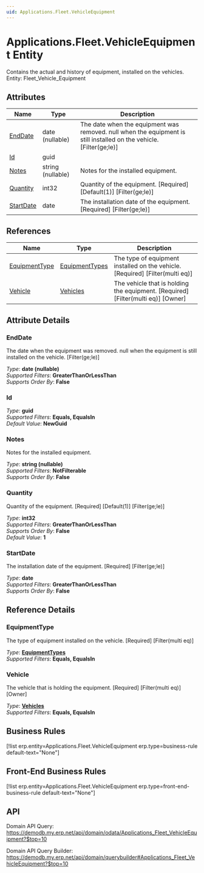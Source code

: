 ```yaml
---
uid: Applications.Fleet.VehicleEquipment
---
```

# Applications.Fleet.VehicleEquipment Entity

Contains the actual and history of equipment, installed on the vehicles. Entity: Fleet_Vehicle_Equipment

## Attributes

| Name | Type | Description |
| ---- | ---- | --- |
| [EndDate](Applications.Fleet.VehicleEquipment.md#enddate) | date (nullable) | The date when the equipment was removed. null when the equipment is still installed on the vehicle. [Filter(ge;le)] 
| [Id](Applications.Fleet.VehicleEquipment.md#id) | guid |  
| [Notes](Applications.Fleet.VehicleEquipment.md#notes) | string (nullable) | Notes for the installed equipment. 
| [Quantity](Applications.Fleet.VehicleEquipment.md#quantity) | int32 | Quantity of the equipment. [Required] [Default(1)] [Filter(ge;le)] 
| [StartDate](Applications.Fleet.VehicleEquipment.md#startdate) | date | The installation date of the equipment. [Required] [Filter(ge;le)] 

## References

| Name | Type | Description |
| ---- | ---- | --- |
| [EquipmentType](Applications.Fleet.VehicleEquipment.md#equipmenttype) | [EquipmentTypes](Applications.Fleet.EquipmentTypes.md) | The type of equipment installed on the vehicle. [Required] [Filter(multi eq)] |
| [Vehicle](Applications.Fleet.VehicleEquipment.md#vehicle) | [Vehicles](Applications.Fleet.Vehicles.md) | The vehicle that is holding the equipment. [Required] [Filter(multi eq)] [Owner] |


## Attribute Details

### EndDate

The date when the equipment was removed. null when the equipment is still installed on the vehicle. [Filter(ge;le)]

_Type_: **date (nullable)**  
_Supported Filters_: **GreaterThanOrLessThan**  
_Supports Order By_: **False**  

### Id

_Type_: **guid**  
_Supported Filters_: **Equals, EqualsIn**  
_Default Value_: **NewGuid**  

### Notes

Notes for the installed equipment.

_Type_: **string (nullable)**  
_Supported Filters_: **NotFilterable**  
_Supports Order By_: **False**  

### Quantity

Quantity of the equipment. [Required] [Default(1)] [Filter(ge;le)]

_Type_: **int32**  
_Supported Filters_: **GreaterThanOrLessThan**  
_Supports Order By_: **False**  
_Default Value_: **1**  

### StartDate

The installation date of the equipment. [Required] [Filter(ge;le)]

_Type_: **date**  
_Supported Filters_: **GreaterThanOrLessThan**  
_Supports Order By_: **False**  


## Reference Details

### EquipmentType

The type of equipment installed on the vehicle. [Required] [Filter(multi eq)]

_Type_: **[EquipmentTypes](Applications.Fleet.EquipmentTypes.md)**  
_Supported Filters_: **Equals, EqualsIn**  

### Vehicle

The vehicle that is holding the equipment. [Required] [Filter(multi eq)] [Owner]

_Type_: **[Vehicles](Applications.Fleet.Vehicles.md)**  
_Supported Filters_: **Equals, EqualsIn**  



## Business Rules

[!list erp.entity=Applications.Fleet.VehicleEquipment erp.type=business-rule default-text="None"]

## Front-End Business Rules

[!list erp.entity=Applications.Fleet.VehicleEquipment erp.type=front-end-business-rule default-text="None"]

## API

Domain API Query:
<https://demodb.my.erp.net/api/domain/odata/Applications_Fleet_VehicleEquipment?$top=10>

Domain API Query Builder:
<https://demodb.my.erp.net/api/domain/querybuilder#Applications_Fleet_VehicleEquipment?$top=10>

